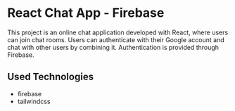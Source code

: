 <h1>React Chat App - Firebase</h1>

<p>This project is an online chat application developed with React, where users can join chat rooms. Users can authenticate with their Google account and chat with other users by combining it. Authentication is provided through Firebase.</p>

<h2>Used Technologies</h2>

<ul>

<li>firebase</li>
<li>tailwindcss</li>

</ul>
